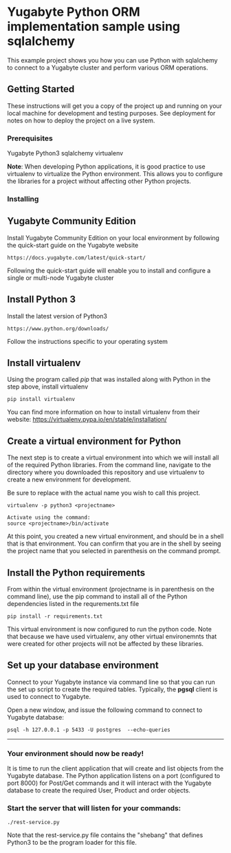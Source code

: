 # Yugabyte Python ORM implementation sample using sqlalchemy

This example project shows you how you can use Python with sqlalchemy to connect to a Yugabyte cluster and perform various ORM operations.

## Getting Started

These instructions will get you a copy of the project up and running on your local machine for development and testing purposes. See deployment for notes on how to deploy the project on a live system.

### Prerequisites

Yugabyte
Python3
sqlalchemy
virtualenv

**Note**: When developing Python applications, it is good practice to use virtualenv to virtualize the Python environment.
This allows you to configure the libraries for a project without affecting other Python projects.

### Installing

## Yugabyte Community Edition

Install Yugabyte Community Edition on your local environment by following the quick-start guide on the Yugabyte website

```
https://docs.yugabyte.com/latest/quick-start/
```

Following the quick-start guide will enable you to install and configure a single or multi-node Yugabyte cluster


## Install Python 3
Install the latest version of Python3

```
https://www.python.org/downloads/
```

Follow the instructions specific to your operating system

## Install virtualenv

Using the program called *pip* that was installed along with Python in the step above, install virtualenv

```
pip install virtualenv
```

You can find more information on how to install virtualenv from their website: https://virtualenv.pypa.io/en/stable/installation/

## Create a virtual environment for Python

The next step is to create a virtual environment into which we will install all of the required Python libraries.  From the 
command line, navigate to the directory where you downloaded this repository and use virtualenv to create a new environment 
for development.

Be sure to replace **<projectname>** with the actual name you wish to call this project.

```
virtualenv -p python3 <projectname>

Activate using the command: 
source <projectname>/bin/activate
```

At this point, you created a new virtual environment, and should be in a shell that is that environment.  You can confirm that
you are in the shell by seeing the project name that you selected in parenthesis on the command prompt.

## Install the Python requirements

From within the virtual environment (projectname is in parenthesis on the command line), use the pip command to install all
of the Python dependencies listed in the requrements.txt file

```
pip install -r requirements.txt
```

This virtual environment is now configured to run the python code.  Note that because we have used virtualenv, any other 
virtual environemnts that were created for other projects will not be affected by these libraries.

## Set up your database environment
Connect to your Yugabyte instance via command line so that you can run the set up script to create the required tables.
Typically, the **pgsql** client is used to connect to Yugabyte.

Open a new window, and issue the following command to connect to Yugabyte database: 

```
psql -h 127.0.0.1 -p 5433 -U postgres  --echo-queries
```

---
### Your environment should now be ready!
It is time to run the client application that will create and list objects from the Yugabyte database.  The Python application listens on a port (configured to port 8000) for Post/Get commands and it will interact with the Yugabyte database to create the required User, Product and order objects.

### Start the server that will listen for your commands: 

```
./rest-service.py
```

Note that the rest-service.py file contains the "shebang" that defines Python3 to be the program loader for this file.

